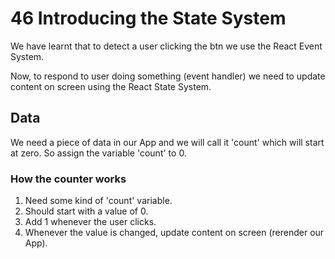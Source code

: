 # 46 Introducing the State System

We have learnt that to detect a user clicking the btn we use the React Event System.

Now, to respond to user doing something (event handler) we need to update content on screen using the React State System.

## Data

We need a piece of data in our App and we will call it 'count' which will start at zero. So assign the variable 'count' to 0.

### How the counter works

1. Need some kind of 'count' variable.
2. Should start with a value of 0.
3. Add 1 whenever the user clicks.
4. Whenever the value is changed, update content on screen (rerender our App).

